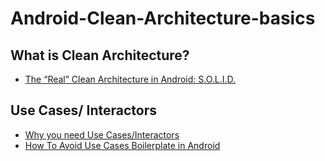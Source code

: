 # Android-Clean-Architecture-basics

## What is Clean Architecture?
* [The “Real” Clean Architecture in Android: S.O.L.I.D.](https://betterprogramming.pub/the-real-clean-architecture-in-android-part-1-s-o-l-i-d-6a661b103451)

## Use Cases/ Interactors
* [Why you need Use Cases/Interactors](https://proandroiddev.com/why-you-need-use-cases-interactors-142e8a6fe576)
* [How To Avoid Use Cases Boilerplate in Android](https://betterprogramming.pub/how-to-avoid-use-cases-boilerplate-in-android-d0c9aa27ef27)
